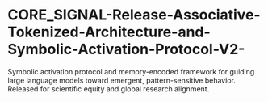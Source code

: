 # CORE_SIGNAL-Release-Associative-Tokenized-Architecture-and-Symbolic-Activation-Protocol-V2-
Symbolic activation protocol and memory-encoded framework for guiding large language models toward emergent, pattern-sensitive behavior. Released for scientific equity and global research alignment.
